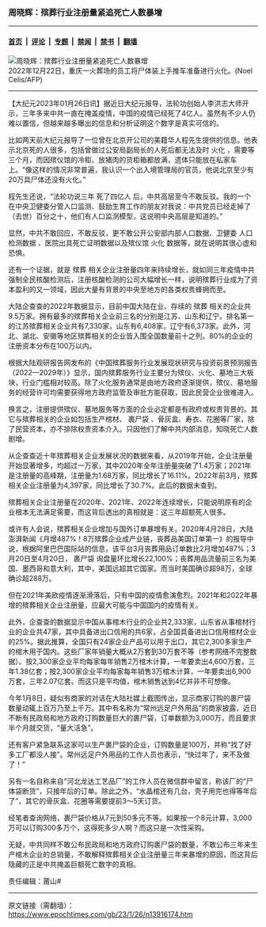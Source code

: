 ### 周晓辉：殡葬行业注册量紧追死亡人数暴增

---

#### [首页](../../../..?n13916174) &nbsp;|&nbsp; [评论](../../../../../epoch-comment?n13916174) &nbsp;|&nbsp; [专题](../../../../../epoch-special?n13916174) &nbsp;|&nbsp; [禁闻](../../../../../epoch-news?n13916174) &nbsp;|&nbsp; [禁书](../../../../../books?n13916174) &nbsp;|&nbsp; [翻墙](https://github.com/gfw-breaker/nogfw/blob/master/README.md?n13916174)


<div><img alt="周晓辉：殡葬行业注册量紧追死亡人数暴增" class="attachment-djy_600_400 size-djy_600_400 wp-post-image" src="https://i.epochtimes.com/assets/uploads/2023/01/id13911617-000_334Z47V-600x400.jpg"/>
<div class="caption">
 2022年12月22日，重庆一火葬场的员工将尸体装上手推车准备进行火化。(Noel Celis/AFP)
</div></div><hr/><div class="post_content" id="artbody" itemprop="articleBody">
 <!-- article content begin -->
 <p>
  【大纪元2023年01月26日讯】据近日大纪元报导，法轮功创始人李洪志大师开示，三年多来中共一直在掩盖疫情，中国的疫情已经死了4亿人。虽然有不少人仍难以置信，但越来越多曝出的信息和分析证明这个数字是真实可信的。
 </p>
 <p>
  比如两天前大纪元报导了一位曾在北京开公司的美籍华人程先生提供的信息。他表示北京死的人很多，包括曾做过公安局副局长的人死后都无法及时
  <ok href="https://www.epochtimes.com/gb/tag/%E7%81%AB%E5%8C%96.html">
   火化
  </ok>
  ，需要等三个月，而因殡仪馆的冷柜、放猪肉的货柜箱都放满，遗体只能放在私家车上。“像这样的情况非常普遍，我认识一个出入境管理局的官员，他说北京至少有20万具尸体还没有火化。”
 </p>
 <p>
  程先生还说，“法轮功说三年
  <ok href="https://www.epochtimes.com/gb/tag/%E6%AD%BB%E4%BA%86%E5%9B%9B%E4%BA%BF%E4%BA%BA.html">
   死了四亿人
  </ok>
  后，中共高层至今不敢反驳。我的一个在中央卫健委分管人口监测、鼓励生育工作的朋友对我说：中共党员已经走掉了（去世）百分之十，他们有人口监测模型，这说明中央高层是知道的。”
 </p>
 <p>
  显然，中共不敢回应，不敢反驳，更不敢公开公安部内部人口数据、卫健委
  <ok href="https://www.epochtimes.com/gb/tag/%E4%BA%BA%E5%8F%A3%E6%A3%80%E6%B5%8B%E6%95%B0%E6%8D%AE.html">
   人口检测数据
  </ok>
  、医院出具死亡证明数据以及殡仪馆
  <ok href="https://www.epochtimes.com/gb/tag/%E7%81%AB%E5%8C%96.html">
   火化
  </ok>
  数据等，就在说明其很心虚和恐惧。
 </p>
 <p>
  还有一个证据，就是
  <ok href="https://www.epochtimes.com/gb/tag/%E6%AE%A1%E8%91%AC.html">
   殡葬
  </ok>
  相关企业注册量四年来持续增长，就如同三年疫情中共强制全民核酸检测后，注册核酸检测的公司大幅增长一样，说明殡葬行业成为了资本盈利的又一领域，因此大量有背景的中央至地方的各类权贵蜂拥而至。
 </p>
 <p>
  大陆企查查的2022年数据显示，目前中国大陆在业、存续的
  <ok href="https://www.epochtimes.com/gb/tag/%E6%AE%A1%E8%91%AC.html">
   殡葬
  </ok>
  相关的企业共9.5万家。拥有最多的殡葬相关企业前三名的分别是江苏、山东和辽宁。排名第一的江苏殡葬相关企业共有7,330家，山东有6,408家，辽宁有6,373家。此外，河北、湖北、安徽等地区殡葬相关的企业皆入围全国数量前十之列。80%的企业的注册资本分布在100万以内。
 </p>
 <p>
  根据大陆观研报告网发布的《中国殡葬服务行业发展现状研究与投资前景预测报告（2022—2029年）》显示，国内殡葬服务行业主要分为殡仪、火化、墓地三大板块，行业门槛相对较高。除了火化服务通常是由地方政府逐渐提供，殡仪、墓地服务的经营许可均需要获得地方政府监管及审批方能获取，因此民营企业很难进入。
 </p>
 <p>
  换言之，注册提供殡仪、墓地服务等方面的企业必定都是有政府或权贵背景的。其它与殡葬相关的企业如包括生产棺材、
  <ok href="https://www.epochtimes.com/gb/tag/%E8%A3%B9%E5%B0%B8%E8%A2%8B.html">
   裹尸袋
  </ok>
  、骨灰盒、寿衣、花圈等厂家，除了民营资本，亦不排除权贵资本介入。只因他们了解中共内部消息，知晓死亡人数剧增。
 </p>
 <p>
  从企查查近十年殡葬相关企业发展状况的数据来看，从2019年开始，企业注册量开始显著增多，均超过一万家，其中2020年全年注册量突破了1.4万家；2021年是注册量的高峰期，注册量为1.68万家，同比增长了16.11%。2022年前3月，殡葬相关企业注册量为4,397家，同比增长了30.7%。此后的数据未查到。
 </p>
 <p>
  殡葬相关企业注册量在2020年、2021年、2022年连续增长，只能说明原有的企业根本无法满足需要，而这背后透出的真相就是：这三年超额死人很多。
 </p>
 <p>
  或许有人会说，殡葬相关企业增加与国外订单暴增有关。2020年4月28日，大陆澎湃新闻《月增487%！8万殡葬企业成产业链，丧葬品美国订单第一》的报导中说，根据阿里巴巴国际站的信息，该平台3月丧葬用品订单数比2月增加487%；3月20日至4月20日，
  <ok href="https://www.epochtimes.com/gb/tag/%E8%A3%B9%E5%B0%B8%E8%A2%8B.html">
   裹尸袋
  </ok>
  询盘量环比增长22,100%；丧葬用品流量前三名为美国、墨西哥和意大利，其中，美国远超其它国家。而当时美国确诊超98万，全球确诊超288万。
 </p>
 <p>
  但在2021年美欧疫情逐渐滑落后，只有中国的疫情愈演愈烈。2021年和2022年暴增的殡葬相关企业注册量，应最大可能与中国国内的疫情有关。
 </p>
 <p>
  此外，企查查的数据显示中国从事棺木行业的企业共2,333家，山东省从事棺材行业的企业共47家，其中具备进出口信用的共6家，占全国具备进出口信用棺材企业的25%。据此推算，全国只有24家企业产品可以用于出口，其它2,300多家生产的棺木用于国内。这些厂家年销量大概从2万套到30万套不等（参考网络不完整数据）。按2,300家企业平均每家每年销售2万棺木计算，一年要卖出4,600万套，三年1.38亿套；按2,300家企业平均每家每年销售3万棺木计算，一年要卖出6,900万套，三年2.07亿套。而这只是平均值，棺木销售达到4亿并非不可想像。
 </p>
 <p>
  今年1月8日，疑似有商家的对话在大陆社媒上截图传出，显示商家订购的裹尸袋数量动辄上百万乃至上千万。其中有名称为“常州远足户外用品”的商家披露，近日不断有民政局和地方政府订购数量巨大的裹尸袋，订单数额为3,000万，而且要求半个月就交货，“量大活急”。
 </p>
 <p>
  还有客户紧急联系这家可以生产裹尸袋的企业，订购数量是100万，并称“找了好多工厂都没人接”。常州远足户外用品的工作人员也表示，“快过年了，来不及做了！”
 </p>
 <p>
  另有一名自称来自“河北龙达工艺品厂”的工作人员在微信群中留言，称该厂的“尸体袋断货”，只接年后的订单。除此之外，“水晶棺还有几台，壳子用完也得等年后了”，其它的骨灰盒、花圈等需要提前3～5天订货。
 </p>
 <p>
  经笔者查询网络，裹尸袋价格从7元到50多元不等。如果按一个8元计算，3,000万可以订购300多万个，这得死多少人啊？而这只是一次性采购。
 </p>
 <p>
  无疑，中共同样不敢公布民政局和地方政府订购裹尸袋的数量，不敢公布三年来生产棺木企业的总销量，不敢解释殡葬相关企业注册量三年来暴增的原因，而这背后隐藏的正是中共掩盖巨额死亡数字的真相。
 </p>
 <p>
  责任编辑：莆山#
 </p>
 <!-- article content end -->
 <div id="below_article_ad">
 </div>
</div>


---

原文链接（需翻墙）：https://www.epochtimes.com/gb/23/1/26/n13916174.htm